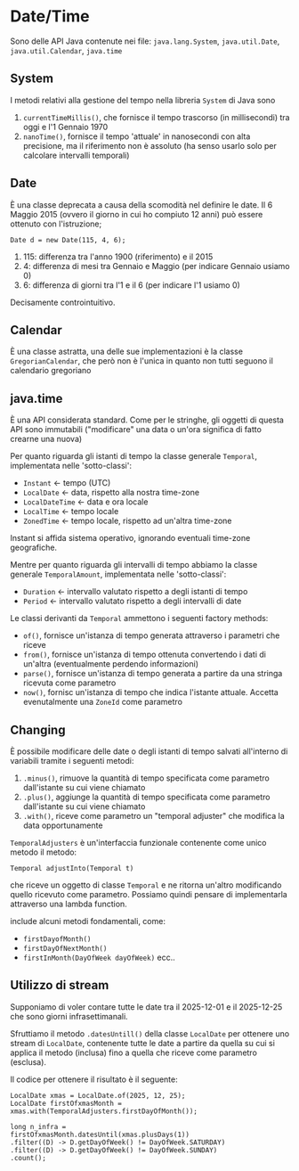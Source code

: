 # Date/Time

Sono delle API Java contenute nei file: `java.lang.System`, `java.util.Date`, `java.util.Calendar`, `java.time`

## System

I metodi relativi alla gestione del tempo nella libreria `System` di Java sono
1) `currentTimeMillis()`, che fornisce il tempo trascorso (in millisecondi) tra oggi e l'1 Gennaio 1970
2) `nanoTime()`, fornisce il tempo 'attuale' in nanosecondi con alta precisione, ma il riferimento non è assoluto (ha senso usarlo solo per calcolare intervalli temporali)

## Date

È una classe deprecata a causa della scomodità nel definire le date. Il 6 Maggio 2015 (ovvero il giorno in cui ho compiuto 12 anni) può essere ottenuto con l'istruzione;

```
Date d = new Date(115, 4, 6);
```

1) 115: differenza tra l'anno 1900 (riferimento) e il 2015
2) 4: differenza di mesi tra Gennaio e Maggio (per indicare Gennaio usiamo 0)
3) 6: differenza di giorni tra l'1 e il 6 (per indicare l'1 usiamo 0)

Decisamente controintuitivo.

## Calendar

È una classe astratta, una delle sue implementazioni è la classe `GregorianCalendar`, che però non è l'unica in quanto non tutti seguono il calendario gregoriano

## java.time

È una API considerata standard. Come per le stringhe, gli oggetti di questa API sono immutabili ("modificare" una data o un'ora significa di fatto crearne una nuova)

Per quanto riguarda gli istanti di tempo la classe generale `Temporal`, implementata nelle 'sotto-classi':

- `Instant` <- tempo (UTC)
- `LocalDate` <- data, rispetto alla nostra time-zone
- `LocalDateTime` <- data e ora locale
- `LocalTime` <- tempo locale
- `ZonedTime` <- tempo locale, rispetto ad un'altra time-zone

Instant si affida sistema operativo, ignorando eventuali time-zone geografiche.

Mentre per quanto riguarda gli intervalli di tempo abbiamo la classe generale `TemporalAmount`, implementata nelle 'sotto-classi':

- `Duration` <- intervallo valutato rispetto a degli istanti di tempo
- `Period` <- intervallo valutato rispetto a degli intervalli di date


Le classi derivanti da `Temporal` ammettono i seguenti factory methods:

- `of()`, fornisce un'istanza di tempo generata attraverso i parametri che riceve
- `from()`, fornisce un'istanza di tempo ottenuta convertendo i dati di un'altra (eventualmente perdendo informazioni)
- `parse()`, fornisce un'istanza di tempo generata a partire da una stringa ricevuta come parametro
- `now()`, fornisc un'istanza di tempo che indica l'istante attuale. Accetta evenutalmente una `ZoneId` come parametro

## Changing

È possibile modificare delle date o degli istanti di tempo salvati all'interno di variabili tramite i seguenti metodi:

1) `.minus()`, rimuove la quantità di tempo specificata come parametro dall'istante su cui viene chiamato
2) `.plus()`, aggiunge la quantità di tempo specificata come parametro dall'istante su cui viene chiamato
2) `.with()`, riceve come parametro un "temporal adjuster" che modifica la data opportunamente

`TemporalAdjusters` è un'interfaccia funzionale contenente come unico metodo il metodo:

```
Temporal adjustInto(Temporal t)
```

che riceve un oggetto di classe `Temporal` e ne ritorna un'altro modificando quello ricevuto come parametro. Possiamo quindi pensare di implementarla attraverso una lambda function.

include alcuni metodi fondamentali, come:
- `firstDayofMonth()`
- `firstDayOfNextMonth()`
- `firstInMonth(DayOfWeek dayOfWeek)`
ecc..

## Utilizzo di stream

Supponiamo di voler contare tutte le date tra il 2025-12-01 e il 2025-12-25 che sono giorni infrasettimanali.

Sfruttiamo il metodo `.datesUntill()` della classe `LocalDate` per ottenere uno stream di `LocalDate`, contenente tutte le date a partire da quella su cui si applica il metodo (inclusa) fino a quella che riceve come parametro (esclusa).

Il codice per ottenere il risultato è il seguente:

```
LocalDate xmas = LocalDate.of(2025, 12, 25);
LocalDate firstOfxmasMonth = xmas.with(TemporalAdjusters.firstDayOfMonth());

long n_infra = 
firstOfxmasMonth.datesUntil(xmas.plusDays(1))
.filter((D) -> D.getDayOfWeek() != DayOfWeek.SATURDAY)
.filter((D) -> D.getDayOfWeek() != DayOfWeek.SUNDAY)
.count();
```